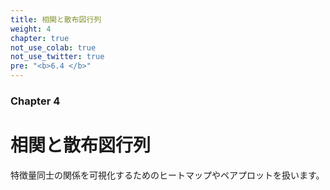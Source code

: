 ```yaml
---
title: 相関と散布図行列
weight: 4
chapter: true
not_use_colab: true
not_use_twitter: true
pre: "<b>6.4 </b>"
---
```


### Chapter 4

# 相関と散布図行列

特徴量同士の関係を可視化するためのヒートマップやペアプロットを扱います。
